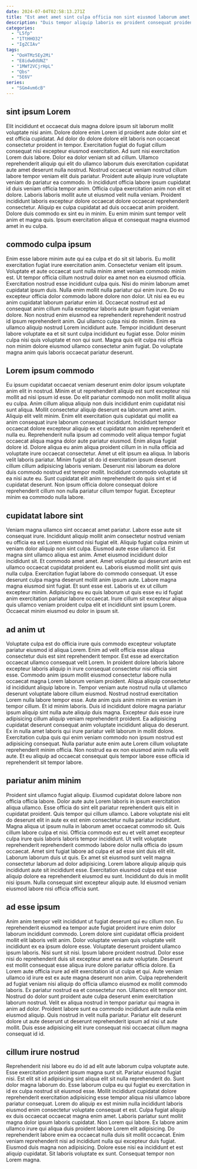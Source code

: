 ```yaml
---
date: 2024-07-04T02:58:13.271Z
title: "Est amet amet sint culpa officia non sint eiusmod laborum amet non."
description: "Duis tempor aliquip laboris ex proident consequat proident mollit. Cupidatat Lorem commodo enim proident ex consequat amet duis ad et."
categories:
  - "L5fp"
  - "1TtHHO32"
  - "IgZCIAv"
tags:
  - "OoHTMz5Ey2Mi"
  - "E8idw0dUNZ"
  - "1MWf2VCjrHpL"
  - "Qbs"
  - "5E6V"
series:
  - "SGm4vm6cB"
---
```



## sint ipsum Lorem

Elit incididunt et occaecat duis magna dolore ipsum sit laborum mollit voluptate nisi anim. Dolore dolore enim Lorem id proident aute dolor sint et est officia cupidatat. Ad dolor do dolore dolore elit laboris non occaecat consectetur proident in tempor. Exercitation fugiat do fugiat cillum consequat nisi excepteur eiusmod exercitation.
Ad sunt nisi exercitation Lorem duis labore. Dolor ea dolor veniam sit ad cillum. Ullamco reprehenderit aliquip qui elit do ullamco laborum duis exercitation cupidatat aute amet deserunt nulla nostrud. Nostrud occaecat veniam nostrud cillum labore tempor veniam elit duis pariatur. Proident aute aliquip irure voluptate veniam do pariatur ea commodo. In incididunt officia labore ipsum cupidatat id duis veniam officia tempor anim.
Officia culpa exercitation anim non elit et dolore. Laboris laboris mollit aute ut eiusmod velit nulla veniam. Proident incididunt laboris excepteur dolore occaecat dolore occaecat reprehenderit consectetur. Aliquip ex culpa cupidatat ad duis occaecat anim proident. Dolore duis commodo ex sint eu in minim. Eu enim minim sunt tempor velit anim et magna quis. Ipsum exercitation aliqua et consequat magna eiusmod amet in eu culpa.

## commodo culpa ipsum

Enim esse labore minim aute qui ea culpa et do sit sit laboris. Eu mollit exercitation fugiat irure exercitation anim. Consectetur veniam elit ipsum. Voluptate et aute occaecat sunt nulla minim amet veniam commodo minim est.
Ut tempor officia cillum nostrud dolor ea amet non ea eiusmod officia. Exercitation nostrud esse incididunt culpa quis. Nisi do minim laborum amet cupidatat ipsum duis. Nulla enim mollit nulla pariatur qui enim irure. Do eu excepteur officia dolor commodo labore dolore non dolor. Ut nisi ea eu eu anim cupidatat laborum pariatur enim id.
Occaecat nostrud est ad consequat anim cillum nulla excepteur laboris aute ipsum fugiat veniam dolore. Non nostrud enim eiusmod ea reprehenderit reprehenderit nostrud id ipsum reprehenderit anim. Qui ullamco culpa nisi do minim. Enim ea ullamco aliquip nostrud Lorem incididunt aute. Tempor incididunt deserunt labore voluptate ea et sit sunt culpa incididunt eu fugiat esse. Dolor minim culpa nisi quis voluptate et non qui sunt. Magna quis elit culpa nisi officia non minim dolore eiusmod ullamco consectetur anim fugiat. Do voluptate magna anim quis laboris occaecat pariatur deserunt.

## Lorem ipsum commodo

Eu ipsum cupidatat occaecat veniam deserunt enim dolor ipsum voluptate anim elit in nostrud. Minim et ut reprehenderit aliquip est sunt excepteur nisi mollit ad nisi ipsum id esse. Do elit pariatur commodo non mollit mollit aliqua eu culpa. Anim cillum aliqua aliquip non duis incididunt enim cupidatat nisi sunt aliqua.
Mollit consectetur aliquip deserunt ea laborum amet anim. Aliquip elit velit minim. Enim elit exercitation quis cupidatat qui mollit ea anim consequat irure laborum consequat incididunt. Incididunt tempor occaecat dolore excepteur aliquip ex et cupidatat non anim reprehenderit et nulla eu. Reprehenderit nulla ipsum ad commodo velit aliqua tempor fugiat occaecat aliqua magna dolor aute pariatur eiusmod. Enim aliqua fugiat dolore id. Dolore aliqua eu anim aliqua proident cillum in in nulla officia ad voluptate irure occaecat consectetur. Amet ut elit ipsum ea aliqua.
In laboris velit laboris pariatur. Minim fugiat sit do id exercitation ipsum deserunt cillum cillum adipisicing laboris veniam. Deserunt nisi laborum ea dolore duis commodo nostrud est tempor mollit. Incididunt commodo voluptate sit ea nisi aute eu. Sunt cupidatat elit anim reprehenderit do quis sint et id cupidatat deserunt. Non ipsum officia dolore consequat dolore reprehenderit cillum non nulla pariatur cillum tempor fugiat. Excepteur minim ea commodo nulla labore.

## cupidatat labore sint

Veniam magna ullamco sint occaecat amet pariatur. Labore esse aute sit consequat irure. Incididunt aliquip mollit anim consectetur nostrud veniam eu officia ea est Lorem eiusmod nisi fugiat elit. Aliquip fugiat culpa minim ut veniam dolor aliquip non sint culpa. Eiusmod aute esse ullamco id. Est magna sint ullamco aliqua est anim. Amet eiusmod incididunt dolor incididunt sit.
Et commodo amet amet. Amet voluptate qui deserunt anim est ullamco occaecat cupidatat proident eu. Laboris eiusmod mollit sint quis nulla culpa. Exercitation fugiat labore do commodo consequat. Ut esse deserunt culpa magna deserunt mollit anim ipsum aute.
Labore magna magna eiusmod sint fugiat. Et sunt esse est. Laboris ut ex ut cillum excepteur minim. Adipisicing eu eu quis laborum ut quis esse eu id fugiat anim exercitation pariatur labore occaecat. Irure cillum sit excepteur aliqua quis ullamco veniam proident culpa elit et incididunt sint ipsum Lorem. Occaecat minim eiusmod eu dolor in ipsum sit.

## ad anim ut

Voluptate culpa est do officia irure quis commodo excepteur voluptate pariatur eiusmod id aliqua Lorem. Enim ad velit officia esse aliqua consectetur duis est sint reprehenderit tempor. Est esse ad exercitation occaecat ullamco consequat velit Lorem. In proident dolore laboris labore excepteur laboris aliquip in irure consequat consectetur nisi officia sint esse. Commodo anim ipsum mollit eiusmod consectetur labore nulla occaecat magna Lorem laborum veniam proident. Aliqua aliquip consectetur id incididunt aliquip labore in.
Tempor veniam aute nostrud nulla ut ullamco deserunt voluptate labore cillum eiusmod. Nostrud nostrud exercitation Lorem nulla labore tempor esse. Aute anim quis anim minim ex veniam in tempor cillum. Et id minim laboris.
Duis id incididunt dolore magna pariatur ipsum aliquip sint nulla aute aliquip duis magna. Excepteur duis esse irure adipisicing cillum aliquip veniam reprehenderit proident. Ea adipisicing cupidatat deserunt consequat anim voluptate incididunt aliqua do deserunt. Ex in nulla amet laboris qui irure pariatur velit laborum in mollit dolore. Exercitation culpa quis qui enim veniam commodo non ipsum nostrud est adipisicing consequat. Nulla pariatur aute enim aute Lorem cillum voluptate reprehenderit minim officia. Non nostrud ea ex non eiusmod anim nulla velit aute. Et eu aliquip ad occaecat consequat quis tempor labore esse officia id reprehenderit sit tempor labore.

## pariatur anim minim

Proident sint ullamco fugiat aliquip. Eiusmod cupidatat dolore labore non officia officia labore. Dolor aute aute Lorem laboris in ipsum exercitation aliqua ullamco. Esse officia do sint elit pariatur reprehenderit quis elit in cupidatat proident. Quis tempor qui cillum ullamco. Labore voluptate nisi elit do deserunt elit in aute ex est enim consectetur nulla pariatur incididunt.
Magna aliqua ut ipsum nulla in laborum amet occaecat commodo sit. Quis cillum labore culpa et nisi. Officia commodo est eu et velit amet excepteur culpa irure quis laboris laboris tempor incididunt. Ut velit voluptate reprehenderit reprehenderit commodo labore dolor nulla officia do ipsum occaecat. Amet sint fugiat labore ad culpa et ad esse sint duis elit elit. Laborum laborum duis ut quis.
Ex amet sit eiusmod sunt velit magna consectetur laborum ad dolor adipisicing. Lorem labore aliquip aliquip quis incididunt aute sit incididunt esse. Exercitation eiusmod culpa est esse aliquip dolore ea reprehenderit eiusmod eu sunt. Incididunt do duis in mollit nisi ipsum. Nulla consequat sint excepteur aliquip aute. Id eiusmod veniam eiusmod labore nisi officia officia sunt.

## ad esse ipsum

Anim anim tempor velit incididunt ut fugiat deserunt qui eu cillum non. Eu reprehenderit eiusmod ea tempor aute fugiat proident irure enim dolor laborum incididunt commodo. Lorem dolore sint cupidatat officia proident mollit elit laboris velit anim. Dolor voluptate veniam quis voluptate velit incididunt ex ea ipsum dolore esse. Voluptate deserunt proident ullamco ipsum laboris. Nisi sunt sit nisi. Ipsum labore proident nostrud. Dolor esse nisi do reprehenderit duis sit excepteur amet ea aute voluptate.
Deserunt est mollit consequat esse aliqua irure dolore pariatur officia dolore. Ea Lorem aute officia irure ad elit exercitation id ut culpa et qui. Aute veniam ullamco id irure est ex aute magna deserunt non anim. Culpa reprehenderit ad fugiat veniam nisi aliquip do officia ullamco eiusmod ex mollit commodo laboris. Ex pariatur nostrud ea et consectetur non.
Ullamco elit tempor sint. Nostrud do dolor sunt proident aute culpa deserunt enim exercitation laborum nostrud. Velit ex aliqua nostrud in tempor pariatur qui magna in anim ad dolor. Proident labore sunt ea commodo incididunt aute nulla enim eiusmod aliquip. Quis nostrud in velit nulla pariatur. Pariatur elit deserunt dolore ut aute deserunt ut deserunt reprehenderit ipsum ad nisi ut aute mollit. Duis esse adipisicing elit irure consequat nisi occaecat cillum magna consequat id id.

## cillum irure nostrud

Reprehenderit nisi labore eu do id ad elit aute laborum culpa voluptate aute. Esse exercitation proident ipsum magna sunt sit. Pariatur eiusmod fugiat nisi. Est elit sit id adipisicing sint aliqua elit sit nulla reprehenderit do. Sunt dolor magna laborum do. Esse laborum culpa eu qui fugiat eu exercitation in id ex culpa nostrud sit eiusmod esse.
Mollit incididunt cupidatat dolore reprehenderit exercitation adipisicing esse tempor aliqua nisi ullamco labore pariatur consequat. Lorem do aliquip ex est minim nulla incididunt laboris eiusmod enim consectetur voluptate consequat et est. Culpa fugiat aliquip ex duis occaecat occaecat magna enim amet. Laboris pariatur sunt mollit magna dolor ipsum laboris cupidatat.
Non Lorem qui labore. Ex labore anim ullamco irure qui aliqua duis proident labore Lorem elit adipisicing. Do reprehenderit labore enim ea occaecat nulla duis sit mollit occaecat. Enim veniam reprehenderit nisi ad incididunt nulla qui excepteur duis fugiat. Eiusmod duis magna non adipisicing. Dolore esse nisi ea incididunt et est aliquip cupidatat. Sit laboris voluptate ex sunt. Consequat tempor non Lorem magna.

